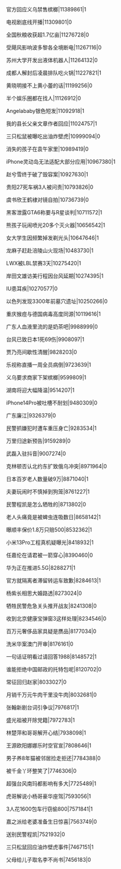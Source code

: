 官方回应义乌禁售槟榔|11389861|1

电视剧底线开播|11309801|0

全国秋粮收获超1.7亿亩|11276728|0

受飓风影响波多黎各全境断电|11267116|0

苏州大学开发出液体机器人|11264132|0

成都人解封后凌晨排队吃火锅|11227821|1

黄晓明接不上黄小蕾的话|11199256|0

半个娱乐圈都在找人|11126912|0

Angelababy银色短发|11092918|1

我的县长父亲文章作者回应|11024757|1

三只松鼠被曝吃出油炸壁虎|10999094|0

消失的孩子在袁午家里|10989419|0

iPhone灵动岛无法适配大部分应用|10967380|1

赵兮雪终于破了毁容案|10927630|1

贵阳27死车祸3人被问责|10793826|0

虞书欣王鹤棣对镜自拍|10736739|0

黑客泄露GTA6称要与R星谈判|10711572|1

熊孩子玩闹喷光20多个灭火器|10656542|1

女大学生因频繁掉发剃光头|10647646|1

龙麻子赶赴涪陵山火现场|10483730|1

LWX被LBL禁赛3天|10275420|1

岸田文雄访美行程因台风延期|10274395|1

IU患耳疾|10270577|0

以色列发现3300年前墓穴遗址|10250266|0

重庆猴痘与德国病毒高度同源|10119616|1

广东人血液里流的是奶茶吧|9988999|0

台风已致日本1死69伤|9908097|1

贾乃亮间歇性清醒|9828203|0

乐视称直播一周全员病倒|9723639|1

义乌要求商家下架槟榔|9599809|1

湖南将迎大幅降温|9514207|1

iPhone14Pro被吐槽不耐划|9480309|0

广东廉江|9326379|0

民警抓嫌犯时遭车重压身亡|9283534|1

万里归途新预告|9159289|0

武磊入驻抖音|9007274|0

克林顿否认北约东扩致俄乌冲突|8971964|0

日本百岁老人数量破9万|8871040|1

夫妻玩闹时不慎掉到狗笼|8761227|1

民警程凯是怎么牺牲的|8713802|0

老人头痛竟是被蜱虫连吸数日|8658142|1

曝顺丰保价1.8万只赔500|8532362|1

小米13Pro工程真机疑曝光|8418932|1

任嘉伦在请君被一箭穿心|8390460|0

华为正在推进5.5G|8288271|1

官方就隔离者滞留转运车致歉|8284613|1

杨紫长相思大婚路透|8273024|0

牺牲民警危急关头推开战友|8241308|0

收到北京健康宝弹窗3这样处理|8234546|0

百万元奢侈品家具疑是赝品|8177034|0

洗米华案澳门开审|8176161|0

一句话证明看过请回答1988|8148572|1

谁能拒绝中国邮政的托特包呢|8120702|0

常征回归赵家|8033027|0

月销千万元牛肉干里没牛肉|8032681|0

张翰新剧台词引争议|7976817|1

盛光祖被开除党籍|7972783|1

林楚萍和哥哥解开心结|7938098|1

王源欧阳娜娜乐时空官宣|7808646|1

男子养8年猫被邻居捡走拒还|7784388|0

被千金丫环整笑了|7746306|0

超强台风南玛都影响有多大|7725489|1

虎哥解说小杨哥豪华座驾|7593056|1

3人花1600包车行窃偷800|7571841|1

嘉之派给老婆准备生日惊喜|7563749|0

送别民警程凯|7521932|0

三只松鼠回应油炸壁虎事件|7467151|1

父母给儿子取名李不尚书|7456183|0

